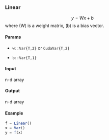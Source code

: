### Linear
$$y = Wx + b$$
where \(W\) is a weight matrix, \(b\) is a bias vector.

#### Params
- `w::Var{T,2}` or `CudaVar{T,2}`

- `b::Var{T,1}`

#### Input
n-d array

#### Output
n-d array

#### Example
```julia
f = Linear()
x = Var()
y = f(x)
```
